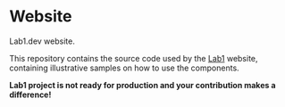 # Website
Lab1.dev website. 

This repository contains the source code used by the [Lab1](https://lab1.dev) website, containing illustrative samples on how to use the components. 

**Lab1 project is not ready for production and your contribution makes a difference!**
